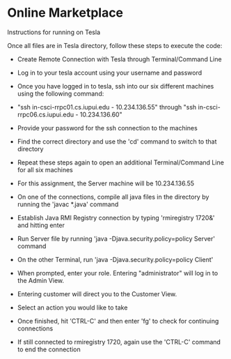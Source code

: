 # Online Marketplace
Instructions for running on Tesla

Once all files are in Tesla directory, follow these steps to execute the code:

- Create Remote Connection with Tesla through Terminal/Command Line

- Log in to your tesla account using your username and password

- Once you have logged in to tesla, ssh into our six different machines using the following command:

- "ssh in-csci-rrpc01.cs.iupui.edu - 10.234.136.55" through "ssh in-csci-rrpc06.cs.iupui.edu - 10.234.136.60"

- Provide your password for the ssh connection to the machines

- Find the correct directory and use the 'cd' command to switch to that directory

- Repeat these steps again to open an additional Terminal/Command Line for all six machines

- For this assignment, the Server machine will be 10.234.136.55

- On one of the connections, compile all java files in the directory by running the 'javac *.java' command

- Establish Java RMI Registry connection by typing 'rmiregistry 1720&' and hitting enter

- Run Server file by running 'java -Djava.security.policy=policy Server' command

- On the other Terminal, run 'java -Djava.security.policy=policy Client'

- When prompted, enter your role. Entering "administrator" will log in to the Admin View. 

- Entering customer will direct you to the Customer View.

- Select an action you would like to take

- Once finished, hit 'CTRL-C' and then enter 'fg' to check for continuing connections

- If still connected to rmiregistry 1720, again use the 'CTRL-C' command to end the connection



